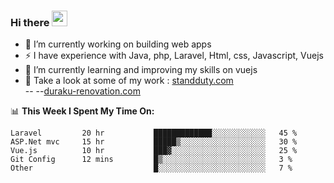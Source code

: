 ### Hi there <img src="https://media.giphy.com/media/hvRJCLFzcasrR4ia7z/giphy.gif" width="25px">


- 🔭 I’m currently working on building web apps
- ⚡ I have experience with Java, php, Laravel, Html, css, Javascript, Vuejs
- 🌱 I’m currently learning and improving my skills on vuejs
- 📌 Take a look at some of my work : 
    <a href="https://www.standduty.com">standduty.com</a>
    </br>
    --                            --<a href="https://www.duraku-renovation.com">duraku-renovation.com</a>






📊 **This Week I Spent My Time On:**
<!--START_SECTION:waka-->
```text
Laravel         20 hr           █████████████░░░░░░░░░░░░   45 % 
ASP.Net mvc     15 hr           █████▒░░░░░░░░░░░░░░░░░░░   30 % 
Vue.js          10 hr           ███▓░░░░░░░░░░░░░░░░░░░░░   25 % 
Git Config      12 mins         █▒░░░░░░░░░░░░░░░░░░░░░░░   3 % 
Other                           █░░░░░░░░░░░░░░░░░░░░░░░░   7 % 
```
<!--END_SECTION:waka-->

